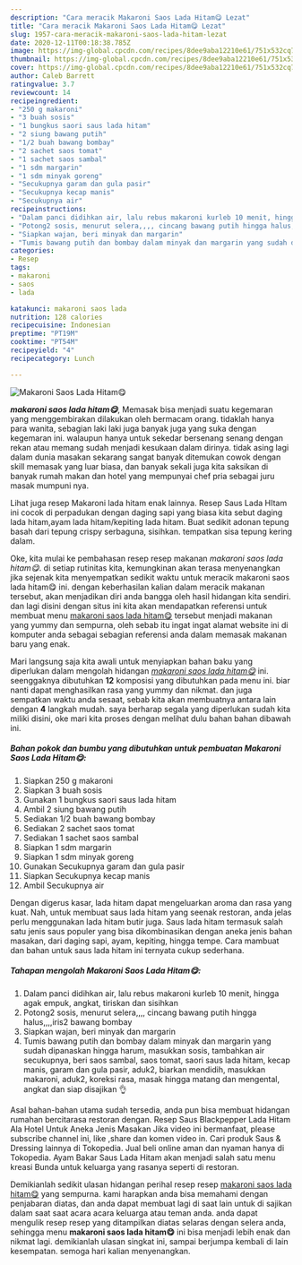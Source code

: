 ```yaml
---
description: "Cara meracik Makaroni Saos Lada Hitam😋 Lezat"
title: "Cara meracik Makaroni Saos Lada Hitam😋 Lezat"
slug: 1957-cara-meracik-makaroni-saos-lada-hitam-lezat
date: 2020-12-11T00:18:38.785Z
image: https://img-global.cpcdn.com/recipes/8dee9aba12210e61/751x532cq70/makaroni-saos-lada-hitam😋-foto-resep-utama.jpg
thumbnail: https://img-global.cpcdn.com/recipes/8dee9aba12210e61/751x532cq70/makaroni-saos-lada-hitam😋-foto-resep-utama.jpg
cover: https://img-global.cpcdn.com/recipes/8dee9aba12210e61/751x532cq70/makaroni-saos-lada-hitam😋-foto-resep-utama.jpg
author: Caleb Barrett
ratingvalue: 3.7
reviewcount: 14
recipeingredient:
- "250 g makaroni"
- "3 buah sosis"
- "1 bungkus saori saus lada hitam"
- "2 siung bawang putih"
- "1/2 buah bawang bombay"
- "2 sachet saos tomat"
- "1 sachet saos sambal"
- "1 sdm margarin"
- "1 sdm minyak goreng"
- "Secukupnya garam dan gula pasir"
- "Secukupnya kecap manis"
- "Secukupnya air"
recipeinstructions:
- "Dalam panci didihkan air, lalu rebus makaroni kurleb 10 menit, hingga agak empuk, angkat, tiriskan dan sisihkan"
- "Potong2 sosis, menurut selera,,,, cincang bawang putih hingga halus,,,,iris2 bawang bombay"
- "Siapkan wajan, beri minyak dan margarin"
- "Tumis bawang putih dan bombay dalam minyak dan margarin yang sudah dipanaskan hingga harum, masukkan sosis, tambahkan air secukupnya, beri saos sambal, saos tomat, saori saus lada hitam, kecap manis, garam dan gula pasir, aduk2, biarkan mendidih, masukkan makaroni, aduk2, koreksi rasa, masak hingga matang dan mengental, angkat dan siap disajikan 👌"
categories:
- Resep
tags:
- makaroni
- saos
- lada

katakunci: makaroni saos lada 
nutrition: 128 calories
recipecuisine: Indonesian
preptime: "PT19M"
cooktime: "PT54M"
recipeyield: "4"
recipecategory: Lunch

---
```



![Makaroni Saos Lada Hitam😋](https://img-global.cpcdn.com/recipes/8dee9aba12210e61/751x532cq70/makaroni-saos-lada-hitam😋-foto-resep-utama.jpg)

<b><i>makaroni saos lada hitam😋</i></b>, Memasak bisa menjadi suatu kegemaran yang menggembirakan dilakukan oleh bermacam orang. tidaklah hanya para wanita, sebagian laki laki juga banyak juga yang suka dengan kegemaran ini. walaupun hanya untuk sekedar bersenang senang dengan rekan atau memang sudah menjadi kesukaan dalam dirinya. tidak asing lagi dalam dunia masakan sekarang sangat banyak ditemukan cowok dengan skill memasak yang luar biasa, dan banyak sekali juga kita saksikan di banyak rumah makan dan hotel yang mempunyai chef pria sebagai juru masak mumpuni nya.

Lihat juga resep Makaroni lada hitam enak lainnya. Resep Saus Lada HItam ini cocok di perpadukan dengan daging sapi yang biasa kita sebut daging lada hitam,ayam lada hitam/kepiting lada hitam. Buat sedikit adonan tepung basah dari tepung crispy serbaguna, sisihkan. tempatkan sisa tepung kering dalam.

Oke, kita mulai ke pembahasan resep resep makanan <i>makaroni saos lada hitam😋</i>. di setiap rutinitas kita, kemungkinan akan terasa menyenangkan jika sejenak kita menyempatkan sedikit waktu untuk meracik makaroni saos lada hitam😋 ini. dengan keberhasilan kalian dalam meracik makanan tersebut, akan menjadikan diri anda bangga oleh hasil hidangan kita sendiri. dan lagi disini dengan situs ini kita akan mendapatkan referensi untuk membuat menu <u>makaroni saos lada hitam😋</u> tersebut menjadi makanan yang yummy dan sempurna, oleh sebab itu ingat ingat alamat website ini di komputer anda sebagai sebagian referensi anda dalam memasak makanan baru yang enak.


Mari langsung saja kita awali untuk menyiapkan bahan baku yang diperlukan dalam mengolah hidangan <u><i>makaroni saos lada hitam😋</i></u> ini. seenggaknya dibutuhkan <b>12</b> komposisi yang dibutuhkan pada menu ini. biar nanti dapat menghasilkan rasa yang yummy dan nikmat. dan juga sempatkan waktu anda sesaat, sebab kita akan membuatnya antara lain dengan <b>4</b> langkah mudah. saya berharap segala yang diperlukan sudah kita miliki disini, oke mari kita proses dengan melihat dulu bahan bahan dibawah ini.

<!--inarticleads1-->

##### Bahan pokok dan bumbu yang dibutuhkan untuk pembuatan Makaroni Saos Lada Hitam😋:

1. Siapkan 250 g makaroni
1. Siapkan 3 buah sosis
1. Gunakan 1 bungkus saori saus lada hitam
1. Ambil 2 siung bawang putih
1. Sediakan 1/2 buah bawang bombay
1. Sediakan 2 sachet saos tomat
1. Sediakan 1 sachet saos sambal
1. Siapkan 1 sdm margarin
1. Siapkan 1 sdm minyak goreng
1. Gunakan Secukupnya garam dan gula pasir
1. Siapkan Secukupnya kecap manis
1. Ambil Secukupnya air


Dengan digerus kasar, lada hitam dapat mengeluarkan aroma dan rasa yang kuat. Nah, untuk membuat saus lada hitam yang seenak restoran, anda jelas perlu menggunakan lada hitam butir juga. Saus lada hitam termasuk salah satu jenis saus populer yang bisa dikombinasikan dengan aneka jenis bahan masakan, dari daging sapi, ayam, kepiting, hingga tempe. Cara mambuat dan bahan untuk saus lada hitam ini ternyata cukup sederhana. 

<!--inarticleads2-->

##### Tahapan mengolah Makaroni Saos Lada Hitam😋:

1. Dalam panci didihkan air, lalu rebus makaroni kurleb 10 menit, hingga agak empuk, angkat, tiriskan dan sisihkan
1. Potong2 sosis, menurut selera,,,, cincang bawang putih hingga halus,,,,iris2 bawang bombay
1. Siapkan wajan, beri minyak dan margarin
1. Tumis bawang putih dan bombay dalam minyak dan margarin yang sudah dipanaskan hingga harum, masukkan sosis, tambahkan air secukupnya, beri saos sambal, saos tomat, saori saus lada hitam, kecap manis, garam dan gula pasir, aduk2, biarkan mendidih, masukkan makaroni, aduk2, koreksi rasa, masak hingga matang dan mengental, angkat dan siap disajikan 👌


Asal bahan-bahan utama sudah tersedia, anda pun bisa membuat hidangan rumahan bercitarasa restoran dengan. Resep Saus Blackpepper Lada Hitam Ala Hotel Untuk Aneka Jenis Masakan Jika video ini bermanfaat, please subscribe channel ini, like ,share dan komen video in. Cari produk Saus &amp; Dressing lainnya di Tokopedia. Jual beli online aman dan nyaman hanya di Tokopedia. Ayam Bakar Saus Lada Hitam akan menjadi salah satu menu kreasi Bunda untuk keluarga yang rasanya seperti di restoran. 

Demikianlah sedikit ulasan hidangan perihal resep resep <u>makaroni saos lada hitam😋</u> yang sempurna. kami harapkan anda bisa memahami dengan penjabaran diatas, dan anda dapat membuat lagi di saat lain untuk di sajikan dalam saat saat acara acara keluarga atau teman anda. anda dapat mengulik resep resep yang ditampilkan diatas selaras dengan selera anda, sehingga menu <b>makaroni saos lada hitam😋</b> ini bisa menjadi lebih enak dan nikmat lagi. demikianlah ulasan singkat ini, sampai berjumpa kembali di lain kesempatan. semoga hari kalian menyenangkan.
